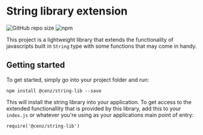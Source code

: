 # String library extension
![GitHub repo size](https://img.shields.io/github/repo-size/C3NZ/string-lib.svg?style=plastic)
![npm](https://img.shields.io/npm/v/@cenz/string-lib.svg)

This project is a lightweight library that extends 
the functionality of javascripts built in `String` type with some functions that
may come in handy.

## Getting started
To get started, simply go into your project folder and run:
```
npm install @cenz/string-lib --save
```

This will install the string library into your application. To get access to the extended
functionallity that is provided by this library, add this to your `index.js` or whatever you're
using as your applications main point of entry:
```
require('@cenz/string-lib')
```

